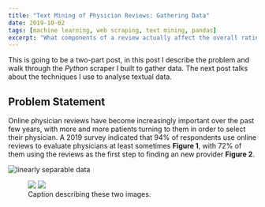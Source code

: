 ```yaml
---
title: "Text Mining of Physician Reviews: Gathering Data"
date: 2019-10-02
tags: [machine learning, web scraping, text mining, pandas]
excerpt: "What components of a review actually affect the overall rating of a physician?"
---
```

This is going to be a two-part post, in this post I describe the problem and walk through the *Python* scraper I built to gather data. The next post talks about the techniques I use to analyse textual data.  

## Problem Statement
Online physician reviews have become increasingly important over the past few years, with more and more patients turning to them in order to select their physician. A 2019 survey indicated that 94% of respondents use online reviews to evaluate physicians at least sometimes **Figure 1**, with 72% of them using the reviews as the first step to finding an new provider **Figure 2**.

<img src="{{ site.url }}{{ site.baseurl }}/images/PhysicianReviews/figure1.png" alt="linearly separable data">

<figure class="half">
    <img src="/images/PhysicianReviews/figure1.png">
    <img src="/images/PhysicianReviews/figure2.png">
    <figcaption>Caption describing these two images.</figcaption>
</figure>
